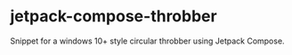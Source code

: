 # jetpack-compose-throbber
Snippet for a windows 10+ style circular throbber using Jetpack Compose.
